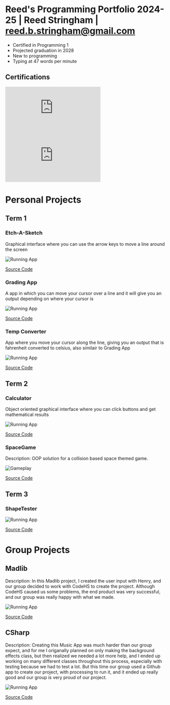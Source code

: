 # Reed's Programming Portfolio 2024-25 | Reed Stringham | reed.b.stringham@gmail.com
* Certified in Programming 1
* Projected graduation in 2028
* New to programming
* Typing at 47 words per minute

## Certifications
![Certificate1](https://github.com/ReedStringham/programmingportfolio/blob/main/images/computerprogrammingI.pdf)
![Certificate2](https://github.com/ReedStringham/programmingportfolio/blob/main/images/computerprogramming2.pdf)

# Personal Projects

## Term 1
### Etch-A-Sketch
Graphical interface where you can use the arrow keys to move a line around the screen

![Running App](https://github.com/ReedStringham/programmingportfolio/blob/main/images/etch.png?raw=true)

[Source Code](https://github.com/ReedStringham/programmingportfolio/blob/main/src/term1/EtchASketch.pde)

### Grading App
A app in which you can move your cursor over a line and it will give you an output depending on where your cursor is

![Running App](https://github.com/ReedStringham/programmingportfolio/blob/main/images/grading.png?raw=true)

[Source Code](https://github.com/ReedStringham/programmingportfolio/blob/main/src/term1/gradingApp.pde)

### Temp Converter
App where you move your cursor along the line, giving you an output that is fahrenheit converted to celsius, also similair to Grading App

![Running App](https://github.com/ReedStringham/programmingportfolio/blob/main/images/temp.png?raw=true)

[Source Code](https://github.com/ReedStringham/programmingportfolio/blob/main/src/term1/TempConverter.pde)

## Term 2
### Calculator
Object oriented graphical interface where you can click buttons and get mathematical results

![Running App](https://github.com/ReedStringham/programmingportfolio/blob/main/images/calc.png?raw=true)

[Source Code](https://github.com/ReedStringham/programmingportfolio/blob/main/src/term2/Calculator/Calculator.pde)

### SpaceGame
Description: OOP solution for a collision based space themed game.

![Gameplay](https://github.com/ReedStringham/programmingportfolio/blob/main/images/spacegame.png?raw=true)

[Source Code](https://github.com/ReedStringham/programmingportfolio/tree/main/src/term2/SpaceGame)

## Term 3
### ShapeTester

![Running App](https://github.com/ReedStringham/programmingportfolio/blob/main/images/shapes.png?raw=true)

[Source Code](https://github.com/ReedStringham/programmingportfolio/tree/main/src/term3/ShapeTesterProgram)

# Group Projects

## Madlib
Description: In this Madlib project, I created the user input with Henry, and our group decided to work with CodeHS to create the project. Although CodeHS caused us some problems, the end product was very successful, and our group was really happy with what we made.

![Running App](https://github.com/ReedStringham/programmingportfolio/blob/main/images/madlib.png?raw=true)

[Source Code](https://github.com/HenryBald/Madlib/blob/main/src/Madlib/Madlib.java)

## CSharp
Description: Creating this Music App was much harder than our group expect, and for me I origanally planned on only making the background effects class, but then realized we needed a lot more help, and I ended up working on many different classes throughout this process, especially with testing because we had to test a lot. But this time our group used a Github app to create our project, with processing to run it, and it ended up really good and our group is very proud of our project.

![Running App](https://github.com/ReedStringham/programmingportfolio/blob/main/images/csharp.png)

[Source Code](https://github.com/HenryBald/CSharp/tree/main/src/CSharp)
